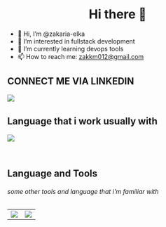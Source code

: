 
<h1 align="center">Hi there 👋</h1>


- 👋 Hi, I’m @zakaria-elka
- 👀 I’m interested in fullstack development
- 🌱 I’m currently learning devops tools
- 📫 How to reach me: zakkm012@gmail.com

<h2>CONNECT ME VIA LINKEDIN</h2>
<a href="https://www.linkedin.com/in/zakaria-el-karmoudi-629a80196/"><img src="https://img.icons8.com/color/48/undefined/linkedin-circled--v1.png"/><a/>
  
  <br/>
<h2>Language that i work usually with</h2>
<p ><img src="https://github-readme-stats.vercel.app/api/top-langs/?username=zakaria-elka&hide=c,php,c%23&layout=compact" /></p>
 <br/>
<h2>Language and Tools</h2>
<h6>some other tools and language that i'm familiar with<h6>     

<table align="center">
<tr>
<td>
<img src="https://img.icons8.com/color/48/undefined/mongodb.png"/>
</td>
<td>
<img src="https://img.icons8.com/color/48/undefined/postgreesql.png"/>     
</td>
</tr>     
     
</table>
    
     
     



